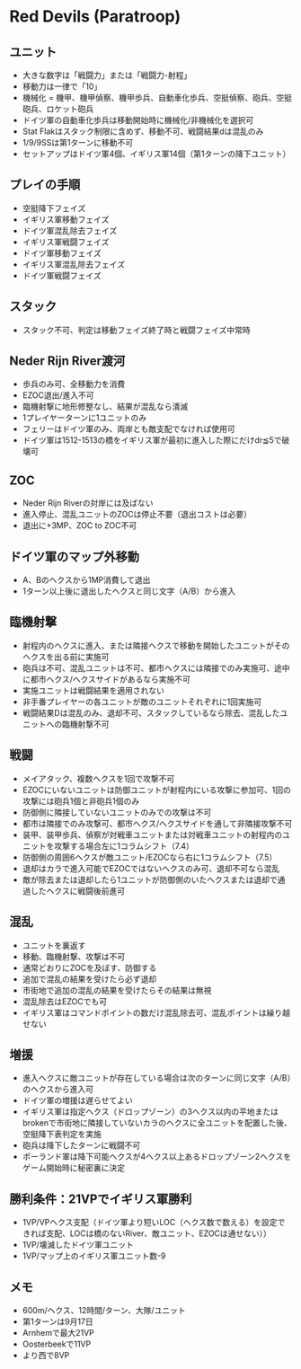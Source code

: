 # Red Devils (Paratroop)

## ユニット
- 大きな数字は「戦闘力」または「戦闘力-射程」
- 移動力は一律で「10」
- 機械化 = 機甲、機甲偵察、機甲歩兵、自動車化歩兵、空挺偵察、砲兵、空挺砲兵、ロケット砲兵
- ドイツ軍の自動車化歩兵は移動開始時に機械化/非機械化を選択可
- Stat Flakはスタック制限に含めず、移動不可、戦闘結果dは混乱のみ
- 1/9/9SSは第1ターンに移動不可
- セットアップはドイツ軍4個、イギリス軍14個（第1ターンの降下ユニット）

## プレイの手順
- 空挺降下フェイズ
- イギリス軍移動フェイズ
- ドイツ軍混乱除去フェイズ
- イギリス軍戦闘フェイズ
- ドイツ軍移動フェイズ
- イギリス軍混乱除去フェイズ
- ドイツ軍戦闘フェイズ

## スタック
- スタック不可、判定は移動フェイズ終了時と戦闘フェイズ中常時

## Neder Rijn River渡河
- 歩兵のみ可、全移動力を消費
- EZOC退出/進入不可
- 臨機射撃に地形修整なし、結果が混乱なら潰滅
- 1プレイヤーターンに1ユニットのみ
- フェリーはドイツ軍のみ、両岸とも敵支配でなければ使用可
- ドイツ軍は1512-1513の橋をイギリス軍が最初に進入した際にだけdr≦5で破壊可

## ZOC
- Neder Rijn Riverの対岸には及ばない
- 進入停止、混乱ユニットのZOCは停止不要（退出コストは必要）
- 退出に+3MP、ZOC to ZOC不可

## ドイツ軍のマップ外移動
- A、Bのヘクスから1MP消費して退出
- 1ターン以上後に退出したヘクスと同じ文字（A/B）から進入

## 臨機射撃
- 射程内のヘクスに進入、または隣接ヘクスで移動を開始したユニットがそのヘクスを出る前に実施可
- 砲兵は不可、混乱ユニットは不可、都市ヘクスには隣接でのみ実施可、途中に都市ヘクス/ヘクスサイドがあるなら実施不可
- 実施ユニットは戦闘結果を適用されない
- 非手番プレイヤーの各ユニットが敵のユニットそれぞれに1回実施可
- 戦闘結果Dは混乱のみ、退却不可、スタックしているなら除去、混乱したユニットへの臨機射撃不可

## 戦闘
- メイアタック、複数ヘクスを1回で攻撃不可
- EZOCにいないユニットは防御ユニットが射程内にいる攻撃に参加可、1回の攻撃には砲兵1個と非砲兵1個のみ
- 防御側に隣接していないユニットのみでの攻撃は不可
- 都市は隣接でのみ攻撃可、都市ヘクス/ヘクスサイドを通して非隣接攻撃不可
- 装甲、装甲歩兵、偵察が対戦車ユニットまたは対戦車ユニットの射程内のユニットを攻撃する場合左に1コラムシフト（7.4）
- 防御側の周囲6ヘクスが敵ユニット/EZOCなら右に1コラムシフト（7.5）
- 退却はカラで進入可能でEZOCではないヘクスのみ可、退却不可なら混乱
- 敵が除去または退却したら1ユニットが防御側のいたヘクスまたは退却で通過したヘクスに戦闘後前進可

## 混乱
- ユニットを裏返す
- 移動、臨機射撃、攻撃は不可
- 通常どおりにZOCを及ぼす、防御する
- 追加で混乱の結果を受けたら必ず退却
- 市街地で追加の混乱の結果を受けたらその結果は無視
- 混乱除去はEZOCでも可
- イギリス軍はコマンドポイントの数だけ混乱除去可、混乱ポイントは繰り越せない

## 増援
- 進入ヘクスに敵ユニットが存在している場合は次のターンに同じ文字（A/B）のヘクスから進入可
- ドイツ軍の増援は遅らせてよい
- イギリス軍は指定ヘクス（ドロップゾーン）の3ヘクス以内の平地またはbrokenで市街地に隣接していないカラのヘクスに全ユニットを配置した後、空挺降下表判定を実施
- 砲兵は降下したターンに戦闘不可
- ポーランド軍は降下可能ヘクスが4ヘクス以上あるドロップゾーン2ヘクスをゲーム開始時に秘密裏に決定

## 勝利条件：21VPでイギリス軍勝利
- 1VP/VPヘクス支配（ドイツ軍より短いLOC（ヘクス数で数える）を設定できれば支配、LOCは橋のないRiver、敵ユニット、EZOCは通せない））
- 1VP/壊滅したドイツ軍ユニット
- 1VP/マップ上のイギリス軍ユニット数-9

## メモ
- 600m/ヘクス、12時間/ターン、大隊/ユニット
- 第1ターンは9月17日
- Arnhemで最大21VP
- Oosterbeekで11VP
- より西で8VP
